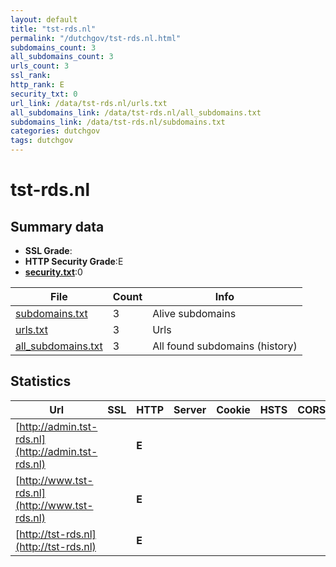 ```yaml
---
layout: default
title: "tst-rds.nl"
permalink: "/dutchgov/tst-rds.nl.html"
subdomains_count: 3
all_subdomains_count: 3
urls_count: 3
ssl_rank: 
http_rank: E
security_txt: 0
url_link: /data/tst-rds.nl/urls.txt
all_subdomains_link: /data/tst-rds.nl/all_subdomains.txt
subdomains_link: /data/tst-rds.nl/subdomains.txt
categories: dutchgov
tags: dutchgov
---
```



# tst-rds.nl
## Summary data


 - **SSL Grade**:
 - **HTTP Security Grade**:E
 - **[security.txt](https://www.digitaleoverheid.nl/nieuws/standaard-security-txt-nu-verplicht-voor-overheid/)**:0


| File       | Count | Info |
|------------|-------|------|
|[subdomains.txt](/DutchGovScope/data/tst-rds.nl/subdomains.txt)|3|Alive subdomains|
|[urls.txt](/DutchGovScope/data/tst-rds.nl/urls.txt)|3|Urls|
|[all_subdomains.txt](/DutchGovScope/data/tst-rds.nl/all_subdomains.txt)|3|All found subdomains (history)|


## Statistics


| Url | SSL | HTTP | Server | Cookie | HSTS | CORS | CTO | CSP | XFO | XXP | RP |FP| Tech |Title |
|--------|-------|-------|------|------|------|------|------|------|------|------|------|------|------|------|
|[http://admin.tst-rds.nl](http://admin.tst-rds.nl)| | **E**|| | | | | | | | :white_check_mark: | |||
|[http://www.tst-rds.nl](http://www.tst-rds.nl)| | **E**|| | | | | | | | :white_check_mark: | |||
|[http://tst-rds.nl](http://tst-rds.nl)| | **E**|| | | | | | | | :white_check_mark: | |||


